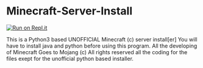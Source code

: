 # Minecraft-Server-Install
[![Run on Repl.it](https://repl.it/badge/github/Samthebest999/Minecraft-Unofficial-Server-Install)](https://repl.it/github/Samthebest999/Minecraft-Unofficial-Server-Install)

This is a Python3 based UNOFFICIAL Minecraft (c) server install[er]
You will have to install java and python before using this program.
All the developing of Minecraft Goes to Mojang (c)
All rights reserved all the coding for the files exept for the unofficial python based installer.